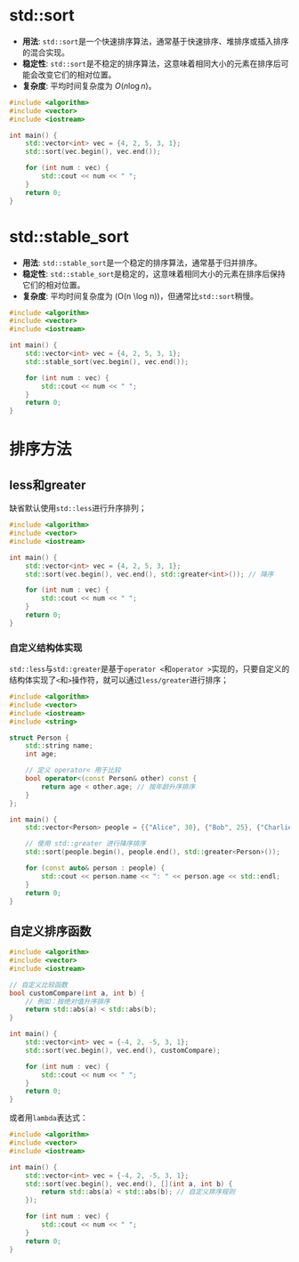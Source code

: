 # std::sort

- **用法**: `std::sort`是一个快速排序算法，通常基于快速排序、堆排序或插入排序的混合实现。
- **稳定性**: `std::sort`是不稳定的排序算法，这意味着相同大小的元素在排序后可能会改变它们的相对位置。
- **复杂度**: 平均时间复杂度为 $O(n \log n)$。


```cpp
#include <algorithm>
#include <vector>
#include <iostream>

int main() {
    std::vector<int> vec = {4, 2, 5, 3, 1};
    std::sort(vec.begin(), vec.end());

    for (int num : vec) {
        std::cout << num << " ";
    }
    return 0;
}
```

# std::stable_sort

- **用法**: `std::stable_sort`是一个稳定的排序算法，通常基于归并排序。
- **稳定性**: `std::stable_sort`是稳定的，这意味着相同大小的元素在排序后保持它们的相对位置。
- **复杂度**: 平均时间复杂度为 \(O(n \log n)\)，但通常比`std::sort`稍慢。


```cpp
#include <algorithm>
#include <vector>
#include <iostream>

int main() {
    std::vector<int> vec = {4, 2, 5, 3, 1};
    std::stable_sort(vec.begin(), vec.end());

    for (int num : vec) {
        std::cout << num << " ";
    }
    return 0;
}
```

# 排序方法

## less和greater

缺省默认使用`std::less`进行升序排列；

```cpp
#include <algorithm>
#include <vector>
#include <iostream>

int main() {
    std::vector<int> vec = {4, 2, 5, 3, 1};
    std::sort(vec.begin(), vec.end(), std::greater<int>()); // 降序

    for (int num : vec) {
        std::cout << num << " ";
    }
    return 0;
}
```

### 自定义结构体实现

`std::less`与`std::greater`是基于`operator <`和`operator >`实现的，只要自定义的结构体实现了`<`和`>`操作符，就可以通过`less/greater`进行排序；

```cpp
#include <algorithm>
#include <vector>
#include <iostream>
#include <string>

struct Person {
    std::string name;
    int age;

    // 定义 operator< 用于比较
    bool operator<(const Person& other) const {
        return age < other.age; // 按年龄升序排序
    }
};

int main() {
    std::vector<Person> people = {{"Alice", 30}, {"Bob", 25}, {"Charlie", 35}};

    // 使用 std::greater 进行降序排序
    std::sort(people.begin(), people.end(), std::greater<Person>());

    for (const auto& person : people) {
        std::cout << person.name << ": " << person.age << std::endl;
    }
    return 0;
}
```

## 自定义排序函数

```cpp
#include <algorithm>
#include <vector>
#include <iostream>

// 自定义比较函数
bool customCompare(int a, int b) {
    // 例如：按绝对值升序排序
    return std::abs(a) < std::abs(b);
}

int main() {
    std::vector<int> vec = {-4, 2, -5, 3, 1};
    std::sort(vec.begin(), vec.end(), customCompare);

    for (int num : vec) {
        std::cout << num << " ";
    }
    return 0;
}
```

或者用`lambda`表达式：

```cpp
#include <algorithm>
#include <vector>
#include <iostream>

int main() {
    std::vector<int> vec = {-4, 2, -5, 3, 1};
    std::sort(vec.begin(), vec.end(), [](int a, int b) {
        return std::abs(a) < std::abs(b); // 自定义排序规则
    });

    for (int num : vec) {
        std::cout << num << " ";
    }
    return 0;
}
```

